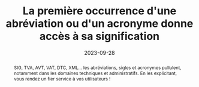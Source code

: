 ---
title: La première occurrence d'une abréviation ou d'un acronyme donne accès à sa signification
abstract: SIG, TVA, AVT, VAT, DTC, XML… les abréviations, sigles et acronymes pullulent, notamment dans les domaines techniques et administratifs. En les explicitant, vous rendez un fier service à vos utilisateurs !
categories: 
    - "structure et code"
agrege: O4005-E005
opquast: '4 005'
indiceebook: '005'
description: "Règle n°05"
before: "04"
weight: "005"
after: "06"
actif: '1'
layout: rules
date: 2023-09-28
tags: 
    - "Accessibilité"
objectif: 
    - "Permettre d’accéder rapidement à la signification d’un sigle. "
    - "Permettre l’exploitation du contenu par un robot (pour l’établissement d’un index des sigles). "
    - "Favoriser le référencement du contenu."
    - "Améliorer l’accessibilité des contenus aux personnes handicapées."
Meo: 
    - "Au moins lors de la première apparition d’un sigle, acronyme ou abréviation dans la page, il s’agira de veiller à recourir à au moins l’une des méthodes ci-dessous&nbsp;: <li>    Expliciter sa signification au sein même du texte, par exemple&nbsp;: « une DTD (déclaration de type de document) ».</li><li>    Fournir un lien donnant accès à sa signification dans une page de glossaire ou via un affichage dynamique (bulle d’aide JavaScript).</li><li>    Baliser avec l’élément HTML abbr et renseigner l’attribut title de celui-ci pour indiquer sa signification.</li><li>La bonne pratique ne fait cette exigence que pour la première occurrence dans la page&nbsp;: cela peut être fait ou non pour les suivantes.</li>"
Controle: 
    - "Dans chaque page examinée, identifier visuellement chaque sigle, abréviation ou acronyme présent dans la page, puis vérifier, pour sa première occurrence dans la page, la présence, au moins&nbsp;:<li>    de sa signification immédiatement indiquée dans le contexte, par exemple entre parenthèses,</li><li>    d’un lien sur le sigle donnant accès à sa signification, par exemple dans un glossaire,</li><li>    ou de l’élément abbr doté d’un attribut title explicitant sa signification.</li>"
epubcheck: 
ace: 
humancheck: true
ReadiumGoToolkit: 
Source: 
    - "Opquast"
Referentiel: 
    - ""
steps: 
    - "Production numérique"
    - "Projet éditorial"
---